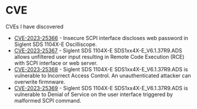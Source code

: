 # CVE
CVEs I have discovered
* [CVE-2023-25366](CVE-2023-25366.md) - Insecure SCPI interface discloses web password in Siglent SDS 1104X-E Oscilliscope.
* [CVE-2023-25367](CVE-2023-25367.md) - Siglent SDS 1104X-E SDS1xx4X-E_V6.1.37R9.ADS allows unfiltered user input resulting in Remote Code Execution (RCE) with SCPI interface or web server.
* [CVE-2023-25368](CVE-2023-25368.md) - Siglent SDS 1104X-E SDS1xx4X-E_V6.1.37R9.ADS is vulnerable to Incorrect Access Control. An unauthenticated attacker can overwrite firmnware.
* [CVE-2023-25369](CVE-2023-25369.md) - Siglent SDS 1104X-E SDS1xx4X-E_V6.1.37R9.ADS is vulnerable to Denial of Service on the user interface triggered by malformed SCPI command.

